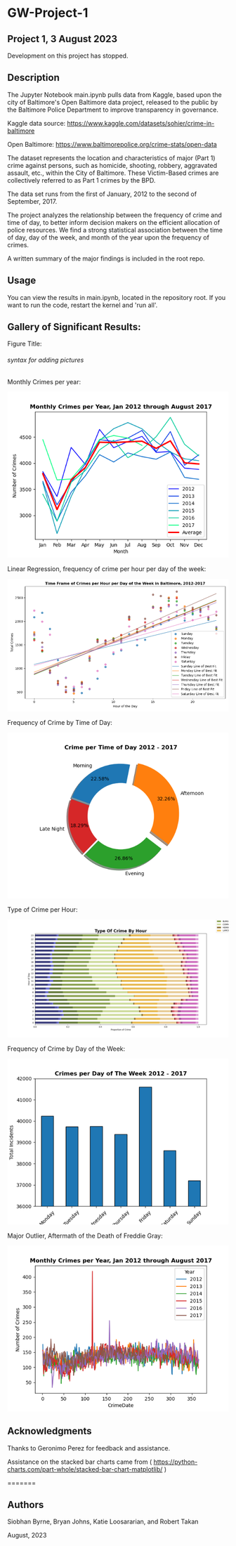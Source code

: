 # GW-Project-1
## Project 1, 3 August 2023

Development on this project has stopped.

## Description

The Jupyter Notebook main.ipynb pulls data from Kaggle, based upon the city of Baltimore's  Open Baltimore data project, released to the public by the Baltimore Police Department to improve transparency in governance.

Kaggle data source: https://www.kaggle.com/datasets/sohier/crime-in-baltimore

Open Baltimore: https://www.baltimorepolice.org/crime-stats/open-data

The dataset represents the location and characteristics of major (Part 1) crime against persons, such as homicide, shooting, robbery, aggravated assault, etc., within the City of Baltimore. These Victim-Based crimes are collectively referred to as Part 1 crimes by the BPD.

The data set runs from the first of January, 2012 to the second of September, 2017.

The project analyzes the relationship between the frequency of crime and time of day, to better inform decision makers on the efficient allocation of police resources. We find a strong statistical association between the time of day, day of the week, and month of the year upon the frequency of crimes.

A written summary of the major findings is included in the root repo.

## Usage

You can view the results in main.ipynb, located in the repository root. If you want to run the code, restart the kernel and 'run all'.

## Gallery of Significant Results:

Figure Title:

###### syntax for adding pictures

Monthly Crimes per year:

![Monthly Crimed per year](Images/per_month.png)

Linear Regression, frequency of crime per hour per day of the week:

![Linear Regression, per hour per day of week](Images/per_hour_per_weekday.png)

Frequency of Crime by Time of Day:

![Crime by Time of Day](Images/per_time_of_day.png)

Type of Crime per Hour:

![Type of Crime per hour](Images/type_per_hour.png)

Frequency of Crime by Day of the Week:

![Crime by Day of Week](Images/per_weekday.png)

Major Outlier, Aftermath of the Death of Freddie Gray:

![Outlier](Images/outlier.png)



## Acknowledgments

Thanks to Geronimo Perez for feedback and assistance.

Assistance on the stacked bar charts came from ( https://python-charts.com/part-whole/stacked-bar-chart-matplotlib/ )

=======
## Authors

Siobhan Byrne, Bryan Johns, Katie Loosararian, and Robert Takan

August, 2023

